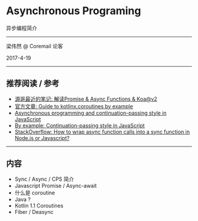 

# Asynchronous Programing

异步编程简介


---

梁伟然 @ Coremail 论客

2017-4-19


<hr section-separator> 

<!-- .slide: style="font-size: 75%" -->

## 推荐阅读 / 参考

- [源哥最近的笔记: 解读Promise & Async Functions & Koa@v2](https://github.com/SamHwang1990/blog/issues/10)
  <!-- .element: target="_blank" -->
- [官方文章: Guide to kotlinx.coroutines by example](https://github.com/Kotlin/kotlinx.coroutines/blob/master/coroutines-guide.md)
- [Asynchronous programming and continuation-passing style in JavaScript](http://matt.might.net/articles/by-example-continuation-passing-style/)
- [By example: Continuation-passing style in JavaScript](http://2ality.com/2012/06/continuation-passing-style.html) 
- [StackOverflow: How to wrap async function calls into a sync function in Node.js or Javascript?](http://stackoverflow.com/questions/21819858/how-to-wrap-async-function-calls-into-a-sync-function-in-node-js-or-javascript)


<hr section-separator> 

## 内容

- Sync / Async / CPS 简介 
- Javascript Promise / Async-await
- 什么是 coroutine
- Java ?
- Kotlin 1.1 Coroutines
- Fiber / Deasync
